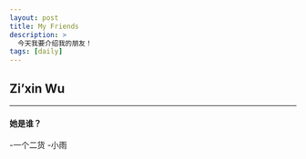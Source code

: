 ```yaml
---
layout: post
title: My Friends
description: >
  今天我要介绍我的朋友！
tags: [daily]
---
```


## **Zi’xin Wu**
***
#### 她是谁？
-一个二货
-小雨
